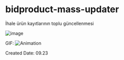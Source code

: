 # bidproduct-mass-updater
İhale ürün kayıtlarının toplu güncellenmesi

![image](https://github.com/salihcendik/bidproduct-mass-updater/assets/54000612/11004fcc-ff19-4fcb-9a02-e557b42be841)

GIF:
![Animation](https://github.com/salihcendik/bidproduct-mass-updater/assets/54000612/7128ce9e-215c-4d1d-bd74-2967793b04dc)

Created Date: 09.23
